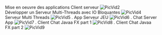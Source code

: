 Mise en oeuvre des applications Client serveur
![PicVid2](https://user-images.githubusercontent.com/85716796/161442363-ed653353-313a-4d2c-99ed-2d30afbd4922.png)
<br />
Développer un Serveur Multi-Threads avec IO Bloquantes
![PicVid4](https://user-images.githubusercontent.com/85716796/161442452-3024f1b7-618f-483b-9b07-ff37bc4db086.png)
<br />
Serveur Multi Threads
![PicVid5](https://user-images.githubusercontent.com/85716796/161442502-633445d5-6a6d-4b0b-82a7-e673c5f9bc8a.png)
.
App Serveur JEU
![PicVid6](https://user-images.githubusercontent.com/85716796/161442528-234f212c-3ad8-4edb-8712-0166445ff8db.png)
.
 Chat Server App
![PicVid7](https://user-images.githubusercontent.com/85716796/161442550-5eec65d4-5e4f-4f01-b374-f5f36b405206.png)
.
Client Chat Javaa FX part 1
![PicVid8](https://user-images.githubusercontent.com/85716796/161442575-39689b58-61a9-45db-bb9c-0474f0e8e473.png)
.
Client Chat Javaa FX part 2
![PicVid9](https://user-images.githubusercontent.com/85716796/161442592-c8cd6c66-0939-4d33-af34-4190fa093840.png)

